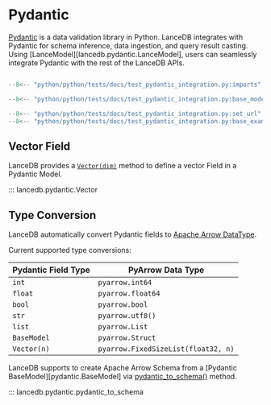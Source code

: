 # Pydantic

[Pydantic](https://docs.pydantic.dev/latest/) is a data validation library in Python.
LanceDB integrates with Pydantic for schema inference, data ingestion, and query result casting.
Using [LanceModel][lancedb.pydantic.LanceModel], users can seamlessly
integrate Pydantic with the rest of the LanceDB APIs.

```python

--8<-- "python/python/tests/docs/test_pydantic_integration.py:imports"

--8<-- "python/python/tests/docs/test_pydantic_integration.py:base_model"

--8<-- "python/python/tests/docs/test_pydantic_integration.py:set_url"
--8<-- "python/python/tests/docs/test_pydantic_integration.py:base_example"
```


## Vector Field

LanceDB provides a [`Vector(dim)`](python.md#lancedb.pydantic.Vector) method to define a
vector Field in a Pydantic Model.

::: lancedb.pydantic.Vector

## Type Conversion

LanceDB automatically convert Pydantic fields to
[Apache Arrow DataType](https://arrow.apache.org/docs/python/generated/pyarrow.DataType.html#pyarrow.DataType).

Current supported type conversions:

| Pydantic Field Type | PyArrow Data Type |
| ------------------- | ----------------- |
| `int`               | `pyarrow.int64`   |
| `float`              | `pyarrow.float64`  |
| `bool`              | `pyarrow.bool`    |
| `str`               | `pyarrow.utf8()`    |
| `list`              | `pyarrow.List`    |
| `BaseModel`         | `pyarrow.Struct`    |
| `Vector(n)`         | `pyarrow.FixedSizeList(float32, n)` |

LanceDB supports to create Apache Arrow Schema from a
[Pydantic BaseModel][pydantic.BaseModel]
via [pydantic_to_schema()](python.md#lancedb.pydantic.pydantic_to_schema) method.

::: lancedb.pydantic.pydantic_to_schema
